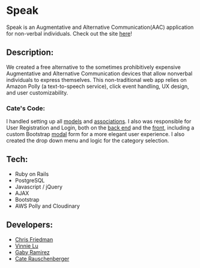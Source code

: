 # Speak

Speak is an Augmentative and Alternative Communication(AAC) application for non-verbal individuals.
Check out the site [here](http://dbc-speak.herokuapp.com/)!

## Description:

We created a free alternative to the sometimes prohibitively expensive Augmentative and Alternative Communication devices that allow nonverbal individuals to express themselves. This non-traditional web app relies on Amazon Polly (a text-to-speech service), click event handling, UX design, and user customizability.

### Cate's Code:

I handled setting up all [models](https://github.com/crauschy/speak/tree/master/app/models) and [associations](https://github.com/crauschy/speak/tree/master/db/migrate). I also was responsible for User Registration and Login, both on the [back end](https://github.com/crauschy/speak/blob/master/app/controllers/users_controller.rb) and the [front](https://github.com/crauschy/speak/tree/master/app/views/users), including a custom Bootstrap [modal](https://github.com/crauschy/speak/tree/master/app/views/modals) form for a more elegant user experience. I also created the drop down menu and logic for the category selection. 

## Tech:

- Ruby on Rails
- PostgreSQL
- Javascript / jQuery
- AJAX
- Bootstrap
- AWS Polly and Cloudinary 

## Developers:

- [Chris Friedman](https://github.com/khristoph)
- [Vinnie Lu](https://github.com/VinnieLu)
- [Gaby Ramirez](https://github.com/GabrielaSRamirez94)
- [Cate Rauschenberger](https://github.com/crauschy)
